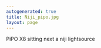 ```yaml
---
autogenerated: true
title: Niji_pipo.jpg
layout: page
---
```


PiPO X8 sitting next a niji lightsource
